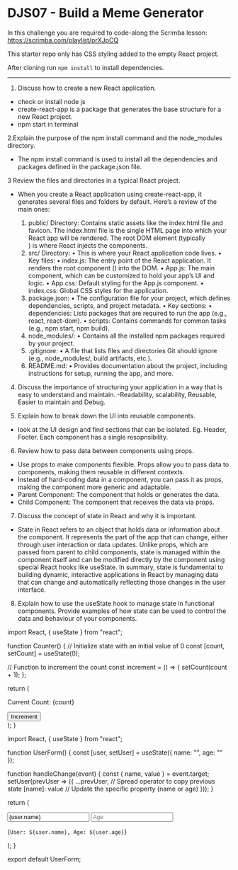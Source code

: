# DJS07 - Build a Meme Generator

In this challenge you are required to code-along the Scrimba lesson: https://scrimba.com/playlist/prXJpCQ

This starter repo only has CSS styling added to the empty React project.

After cloning run `npm install` to install dependencies.

-------------------------------------------------------------------------------------------------------------------------------------------------------

1. Discuss how to create a new React application.

- check or install node js
- create-react-app is a package that generates the base structure for a new React project.
- npm start in terminal
  
2.Explain the purpose of the npm install command and the node_modules directory.
- The npm install command is used to install all the dependencies and packages defined in the package.json file.

3 Review the files and directories in a typical React project. 

- When you create a React application using create-react-app, it generates several files and folders by default. Here’s a review of the main ones:

	1.	public/ Directory:
	Contains static assets like the index.html file and favicon.
	The index.html file is the single HTML page into which your React app will be rendered. The root DOM element (typically 
        <div id="root"></div>)  is where React injects the components.
	2.	src/ Directory:
	•	This is where your React application code lives.
	•	Key files:
	•	index.js: The entry point of the React application. It renders the root component (<App />) into the DOM.
	•	App.js: The main component, which can be customized to hold your app’s UI and logic.
	•	App.css: Default styling for the App.js component.
	•	index.css: Global CSS styles for the application.
	3.	package.json:
	•	The configuration file for your project, which defines dependencies, scripts, and project metadata.
	•	Key sections:
	•	dependencies: Lists packages that are required to run the app (e.g., react, react-dom).
	•	scripts: Contains commands for common tasks (e.g., npm start, npm build).
	4.	node_modules/:
	•	Contains all the installed npm packages required by your project.
	5.	.gitignore:
	•	A file that lists files and directories Git should ignore (e.g., node_modules/, build artifacts, etc.).
	6.	README.md:
	•	Provides documentation about the project, including instructions for setup, running the app, and more.



4. Discuss the importance of structuring your application in a way that is easy to understand and maintain.
   -Readability, scalability, Reusable, Easier to maintain and Debug.  


5. Explain how to break down the UI into reusable components.
 - look at the UI design and find sections that can be isolated. Eg. Header, Footer. Each component has a single resopnsibility.
  
6. Review how to pass data between components using props. 
- Use props to make components flexible. Props allow you to pass data to components, making them reusable in different contexts.
- Instead of hard-coding data in a component, you can pass it as props, making the component more generic and adaptable.
- Parent Component: The component that holds or generates the data.
- Child Component: The component that receives the data via props.

7. Discuss the concept of state in React and why it is important.
- State in React refers to an object that holds data or information about the component. It represents the part of the app that can change, either     through user interaction or data updates. Unlike props, which are passed from parent to child components, state is managed within the component itself and can be modified directly by the component using special React hooks like useState. In summary, state is fundamental to building dynamic, interactive applications in React by managing data that can change and automatically reflecting those changes in the user interface.



8. Explain how to use the useState hook to manage state in functional components. Provide examples of how state can be used to control the data and behaviour of your components.
   
import React, { useState } from "react";

function Counter() {
  // Initialize state with an initial value of 0
  const [count, setCount] = useState(0);

  // Function to increment the count
  const increment = () => {
    setCount(count + 1);
  };

  return (
    <div>
      <p>Current Count: {count}</p>
      <button onClick={increment}>Increment</button>
    </div>
  );
}

import React, { useState } from "react";

function UserForm() {
  const [user, setUser] = useState({
    name: "",
    age: ""
  });

  function handleChange(event) {
    const { name, value } = event.target;
    setUser(prevUser => ({
      ...prevUser,    // Spread operator to copy previous state
      [name]: value   // Update the specific property (name or age)
    }));
  }

  return (
    <form>
      <input
        type="text"
        name="name"
        value={user.name}
        onChange={handleChange}
        placeholder="Name"
      />
      <input
        type="number"
        name="age"
        value={user.age}
        onChange={handleChange}
        placeholder="Age"
      />
      <p>{`User: ${user.name}, Age: ${user.age}`}</p>
    </form>
  );
}

export default UserForm;

